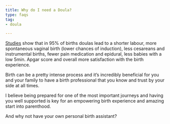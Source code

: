 ```yaml
---
title: Why do I need a Doula?
type: faqs
tag:
- doula

---
```

[Studies](https://pubmed.ncbi.nlm.nih.gov/23076901/) show that in 95% of births doulas lead to a shorter labour, more spontaneous vaginal birth (lower chances of induction), less cesareans and instrumental births, fewer pain medication and epidural, less babies with a low 5min. Apgar score and overall more satisfaction with the birth experience.

Birth can be a pretty intense process and it’s incredibly beneficial for you and your family to have a birth professional that you know and trust by your side at all times.

I believe being prepared for one of the most important journeys and having you well supported is key for an empowering birth experience and amazing start into parenthood.

And why not have your own personal birth assistant?